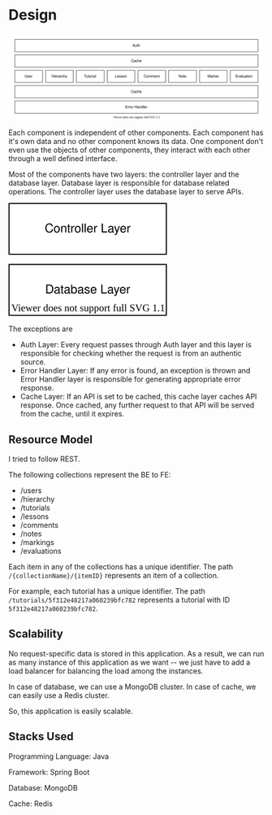 
# Design
![](docs/be_design.svg)

Each component is independent of other components. Each component has it's own data and no other component knows its data. 
One component don't even use the objects of other components, they interact with each other through a well defined interface.

Most of the components have two layers: the controller layer and the database layer. Database layer is responsible for database related operations. 
The controller layer uses the database layer to serve APIs. 

![](docs/be_module_design.svg)

The exceptions are 
- Auth Layer: Every request passes through Auth layer and this layer is responsible for
checking whether the request is from an authentic source. 
- Error Handler Layer: If any error is found, an exception is thrown and Error Handler layer is responsible for 
generating appropriate error response. 
- Cache Layer: If an API is set to be cached, this cache layer caches API response. Once cached, any further request to that API 
will be served from the cache, until it expires. 

## Resource Model
I tried to follow REST. 

The following collections represent the BE to FE:
- /users
- /hierarchy
- /tutorials
- /lessons
- /comments
- /notes
- /markings
- /evaluations

Each item in any of the collections has a unique identifier. The path `/{collectionName}/{itemID}` represents an item of a collection.

For example, each tutorial has a unique identifier. The path `/tutorials/5f312e48217a060239bfc782` represents a tutorial with ID `5f312e48217a060239bfc782`. 

## Scalability
No request-specific data is stored in this application. As a result, we can run as many instance of this application as we want --
we just have to add a load balancer for balancing the load among the instances. 

In case of database, we can use a MongoDB cluster. In case of cache, we can easily use a Redis cluster.

So, this application is easily scalable.

## Stacks Used
Programming Language: Java

Framework: Spring Boot

Database: MongoDB

Cache: Redis
